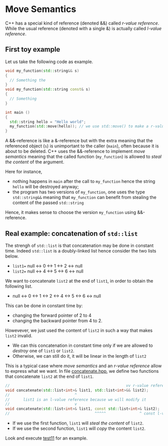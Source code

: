 Move Semantics
===============

C++ has a special kind of reference (denoted &&) called *r-value reference*.
While the usual reference (denoted with a single &) is actually called *l-value reference*.

First toy example
------------------

Let us take the following code as example.
```C++
void my_function(std::string&& s)
{
  // Something the 
}
void my_function(std::string const& s)
{
  // Something
}

int main () 
{
  std::string hello = "Hello world";
  my_function(std::move(hello)); // we use std::move() to make a r-value reference.
}
```
A &&-reference is like a &-reference but with the extra meaning that the referenced object (`s`) is unimportant to the caller (`main`), often because it is about to be deleted.
C++ uses the &&-reference to implement *move semantics* meaning that the called function (`my_function`) is allowed to *steal the content* of the argument.

Here for instance, 
- nothing happens in `main` after the call to `my_function` hence the string `hello` will be destroyed anyway; 
- the program has two versions of `my_function`, one uses the type `std::string&&` meaning that `my_function` can benefit from stealing the content of the passed `std::string`

Hence, it makes sense to choose the version `my_function` using &&-reference.


Real example: concatenation of `std::list`
------------------------------------
The strengh of `std::list` is that concatenation may be done in constant time. Indeed `std::list` is a doubly-linked list hence consider the two lists below.

- `list1=`  null <-> 0 <-> 1 <-> 2 <-> null
- `list2=`  null <-> 4 <-> 5 <-> 6 <-> null

We want to concatenate `list2` at the end of `list1`, in order to obtain the following list.

- null <-> 0 <-> 1 <-> 2 <-> 4 <-> 5 <-> 6 <-> null

This can be done in constant time by:

- changing the forward pointer of 2 to 4
- changing the backward pointer from 4 to 2.

Howevever, we just used the content of `list2` in such a way that makes `list2` invalid.
- We can this concatenation in constant time only if we are allowed to *destroy* one of `list1` or `list2`.
- Otherwise, we can still do it, it will be linear in the length of `list2`

This is a typical case where *move semantics* and an *r-value reference* allow to express what we want.
In file [concatenate.hpp]("../concatenate.hpp"), we define two functions that concatenate `list2` at the end of `list1`.
```C++
//                                                    vv r-value reference
void concatenate(std::list<int>& list1, std::list<int>&& list2);
//                             ^
//      list1 is an l-value reference because we will modify it
//                             v
void concatenate(std::list<int>& list1, const std::list<int>& list2);
//                                      ^^^^^               ^ const l-value reference
```
- If we use the first function, `list1` will *steal the content* of `list2`.
- If we use the second function, `list1` will *copy* the content `list2`.

Look and execute [test11](test11-splice.cpp) for an example.



